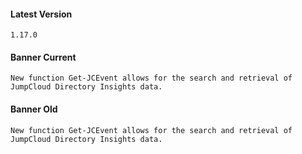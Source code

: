#### Latest Version

```
1.17.0
```

#### Banner Current

```
New function Get-JCEvent allows for the search and retrieval of JumpCloud Directory Insights data.
```

#### Banner Old

```
New function Get-JCEvent allows for the search and retrieval of JumpCloud Directory Insights data.
```
